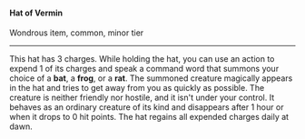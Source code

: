 #### Hat of Vermin

Wondrous item, common, minor tier

---

This hat has 3 charges. While holding the hat, you can use an action to expend 1 of its charges and speak a command word that summons your choice of a **bat**, a **frog**, or a **rat**. The summoned creature magically appears in the hat and tries to get away from you as quickly as possible. The creature is neither friendly nor hostile, and it isn't under your control. It behaves as an ordinary creature of its kind and disappears after 1 hour or when it drops to 0 hit points. The hat regains all expended charges daily at dawn.